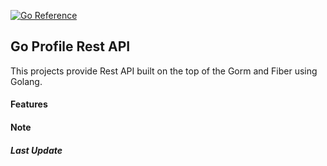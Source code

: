 [![Go Reference](https://pkg.go.dev/badge/github.com/chaudharypraveen98/GoProfileAPI.svg)](https://pkg.go.dev/github.com/chaudharypraveen98/GoProfileAPI)
## Go Profile Rest API
This projects provide Rest API built on the top of the Gorm and Fiber using Golang.

#### Features

#### Note

##### Last Update
